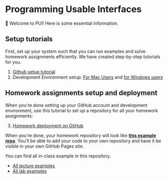 # Programming Usable Interfaces

👋 Welcome to PUI! Here is some essential information.

## Setup tutorials

First, set up your system such that you can run examples and solve homework assignments efficiently. We have created step-by-step tutorials for you.

1. [Github setup tutorial](./setup-tutorials/GithubSetup.md)
2. Development Environment setup: [For Mac Users](./setup-tutorials/DeveloperEnvironment--Mac.md) and [for Windows users](./setup-tutorials/DeveloperEnvironment--Win.md)


## Homework assignments setup and deployment

When you're done setting up your GitHub account and development environment, use this tutorial to set up a repository for all your homework assignments:

3. [Homework deployment on GitHub](./setup-tutorials/HWDeployment.md)

When you're done, your homework repository will look like [**this example repo**](https://github.com/rikky0611/teach-PUI-2023S-example).
You'll be able to add your code to your own repository and have it be visible in your own GitHub Pages site.


You can find all in-class example in this repository.
- [All lecture examples](./in-lecture-examples/)
- [All lab examples](./in-lab-examples/)
